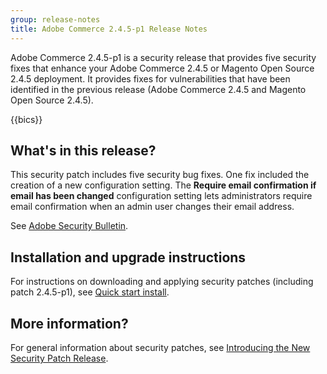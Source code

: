 ```yaml
---
group: release-notes
title: Adobe Commerce 2.4.5-p1 Release Notes
---
```


Adobe Commerce 2.4.5-p1 is a security release that provides five security fixes that enhance your Adobe Commerce 2.4.5 or Magento Open Source 2.4.5 deployment. It provides fixes for vulnerabilities that have been identified in the previous release (Adobe Commerce 2.4.5 and Magento Open Source 2.4.5).

{{bics}}

## What's in this release?

This security patch includes five security bug fixes. One fix included the creation of a new configuration setting. The **Require email confirmation if email has been changed** configuration setting lets administrators require email confirmation when an admin user changes their email address. <!--- AC-6292-->

See [Adobe Security Bulletin](https://helpx.adobe.com/security/products/magento/apsb22-48.html).

## Installation and upgrade instructions

For instructions on downloading and applying security patches (including patch 2.4.5-p1), see [Quick start install](../../installation/composer.md).

## More information?

For general information about security patches, see [Introducing the New Security Patch Release](https://community.magento.com/t5/Magento-DevBlog/Introducing-the-New-Security-Patch-Release/ba-p/141287).
